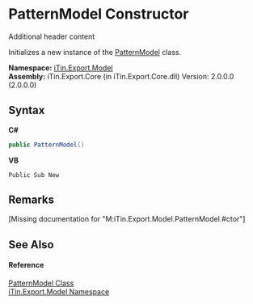 # PatternModel Constructor 
Additional header content 

Initializes a new instance of the <a href="T_iTin_Export_Model_PatternModel">PatternModel</a> class.

**Namespace:**&nbsp;<a href="N_iTin_Export_Model">iTin.Export.Model</a><br />**Assembly:**&nbsp;iTin.Export.Core (in iTin.Export.Core.dll) Version: 2.0.0.0 (2.0.0.0)

## Syntax

**C#**<br />
``` C#
public PatternModel()
```

**VB**<br />
``` VB
Public Sub New
```


## Remarks
\[Missing <remarks> documentation for "M:iTin.Export.Model.PatternModel.#ctor"\]

## See Also


#### Reference
<a href="T_iTin_Export_Model_PatternModel">PatternModel Class</a><br /><a href="N_iTin_Export_Model">iTin.Export.Model Namespace</a><br />